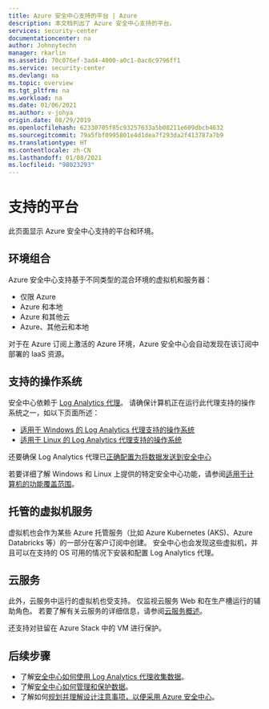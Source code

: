 ```yaml
---
title: Azure 安全中心支持的平台 | Azure
description: 本文档列出了 Azure 安全中心支持的平台。
services: security-center
documentationcenter: na
author: Johnnytechn
manager: rkarlin
ms.assetid: 70c076ef-3ad4-4000-a0c1-0ac0c9796ff1
ms.service: security-center
ms.devlang: na
ms.topic: overview
ms.tgt_pltfrm: na
ms.workload: na
ms.date: 01/06/2021
ms.author: v-johya
origin.date: 08/29/2019
ms.openlocfilehash: 62330705f85c93257633a5b08211e609dbcb4632
ms.sourcegitcommit: 79a5fbf0995801e4d1dea7f293da2f413787a7b9
ms.translationtype: HT
ms.contentlocale: zh-CN
ms.lasthandoff: 01/08/2021
ms.locfileid: "98023293"
---
```

# <a name="supported-platforms"></a>支持的平台 

此页面显示 Azure 安全中心支持的平台和环境。

## <a name="combinations-of-environments"></a>环境组合 <a name="vm-server"></a>

Azure 安全中心支持基于不同类型的混合环境的虚拟机和服务器：

* 仅限 Azure
* Azure 和本地
* Azure 和其他云
* Azure、其他云和本地

对于在 Azure 订阅上激活的 Azure 环境，Azure 安全中心会自动发现在该订阅中部署的 IaaS 资源。

## <a name="supported-operating-systems"></a>支持的操作系统

安全中心依赖于 [Log Analytics 代理](../azure-monitor/platform/agents-overview.md#log-analytics-agent)。 请确保计算机正在运行此代理支持的操作系统之一，如以下页面所述：

* [适用于 Windows 的 Log Analytics 代理支持的操作系统](../azure-monitor/platform/agents-overview.md#supported-operating-systems)
* [适用于 Linux 的 Log Analytics 代理支持的操作系统](../azure-monitor/platform/agents-overview.md#supported-operating-systems)

还要确保 Log Analytics 代理已[正确配置为将数据发送到安全中心](security-center-enable-data-collection.md#manual-agent)

若要详细了解 Windows 和 Linux 上提供的特定安全中心功能，请参阅[适用于计算机的功能覆盖范围](security-center-services.md)。

## <a name="managed-virtual-machine-services"></a>托管的虚拟机服务 <a name="virtual-machine"></a>

虚拟机也会作为某些 Azure 托管服务（比如 Azure Kubernetes (AKS)、Azure Databricks 等）的一部分在客户订阅中创建。 安全中心也会发现这些虚拟机，并且可以在支持的 OS 可用的情况下安装和配置 Log Analytics 代理。

## <a name="cloud-services"></a>云服务 <a name="cloud-services"></a>

此外，云服务中运行的虚拟机也受支持。 仅监视云服务 Web 和在生产槽运行的辅助角色。 若要了解有关云服务的详细信息，请参阅[云服务概述](../cloud-services/cloud-services-choose-me.md)。

还支持对驻留在 Azure Stack 中的 VM 进行保护。

## <a name="next-steps"></a>后续步骤

- 了解[安全中心如何使用 Log Analytics 代理收集数据](security-center-enable-data-collection.md)。
- 了解[安全中心如何管理和保护数据](security-center-data-security.md)。
- 了解如何[规划并理解设计注意事项，以便采用 Azure 安全中心](security-center-planning-and-operations-guide.md)。

